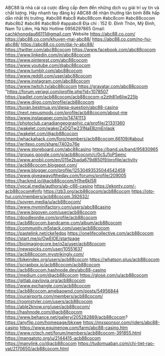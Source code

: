 ABC88 là nhà cái cá cược đẳng cấp đem đến những dịch vụ giải trí uy tín và chất lượng. Hãy nhanh tay đăng ký ABC88 để nhận thưởng tân binh 88k hấp dẫn nhất thị trường.
#abc88 #abc8 #abc88com #abc8com #abc88cocom #abc8b2 #abc86 #abc8b9 #appabc8
Địa chỉ : 152 Đ. Đình Thôn, Mỹ Đình, Nam Từ Liêm, Hà Nội
Hotline 0956297865
Gmail: cachkhongdau66111@gmail.com
Website https://abc88.co.com/ 
https://abc88.co.com/khuyen-mai-abc88/ 
https://abc88.co.com/no-hu-abc88/ 
https://abc88.co.com/dai-ly-abc88/ 
https://twitter.com/abc88cocom
https://www.facebook.com/abc88cocom
https://www.linkedin.com/in/abc88cocom
https://www.pinterest.com/abc88cocom
https://www.youtube.com/@abc88cocom
https://www.tumblr.com/abc88cocom
https://www.reddit.com/user/abc88cocom
https://www.instagram.com/abc88cocom
https://www.twitch.tv/abc88cocom
https://gravatar.com/abc88cocom
"https://forum.veriagi.com/profile.php?id=1078507
https://padlet.com/acb88cocom/acb88cocom-x2zth81x6liw225b
https://www.diigo.com/profile/acb88cocom
https://tuvan.bestmua.vn/dwqa-question/abc88-casino
https://next.nexusmods.com/profile/acb88cocom/about-me
https://www.instapaper.com/p/14741113
https://photoclub.canadiangeographic.ca/profile/21331360
https://wakelet.com/wake/ZxDQTw231NaEBzmEnIaok
https://wakelet.com/@acb88cocom
https://whackahack.com/foro/members/acb88cocom.66109/#about
https://writexo.com/share/7402o76e
https://www.storeboard.com/abc88casino
https://band.us/band/95830965
https://groups.google.com/g/acb88cocom/c/0cSJ1oPSemc
https://www.anobii.com/en/015e2bada679d850f9/profile/activity
https://acb88cocom.blogspot.com/
https://www.blogger.com/profile/12530493535044542459
https://www.giveawayoftheday.com/forums/profile/209005
https://hackmd.io/@acb88cocom/H1he6kI5R
https://vocal.media/authors/ab-c88-casino
https://ekonty.com/-acb88cocom#info
https://zb3.org/acb88cocom/acb88cocom
https://oto-hui.com/members/acb88cocom.392632/
https://sovren.media/u/acb88cocom/
https://www.myminifactory.com/users/abc88casino
https://www.bigoven.com/user/acb88cocom
https://doodleordie.com/profile/acb88cocom
https://acb88cocom.bandcamp.com/album/acb88cocom
https://community.m5stack.com/user/acb88cocom
https://pastelink.net/cke1edps
https://onelifecollective.com/acb88cocom
https://start.me/p/OwElOE/startpage
https://bioimagingcore.be/q2a/user/acb88cocom
https://newspicks.com/user/10551637
https://acb88cocom.mystrikingly.com/
https://bikeindex.org/users/acb88cocom
https://whatson.plus/acb88cocom
https://scrapbox.io/acb88cocom/acb88cocom
https://acb88cocom.hashnode.dev/abc88-casino
https://medium.com/@acb88cocom
https://glose.com/u/acb88cocom
https://gitlab.pavlovia.org/acb88cocom
https://www.exchangle.com/acb88cocom
https://acb88cocom.amebaownd.com/posts/54956844
https://ourairports.com/members/acb88cocom/
https://roomstyler.com/users/acb88cocom
https://able2know.org/user/acb88cocom/
https://hashnode.com/@acb88cocom
https://www.behance.net/gallery/205282889/acb88cocom?
https://anyflip.com/homepage/bkxwe
https://mxsponsor.com/riders/abc88-casino
https://www.equinenow.com/farm/abc88-casino.htm
https://www.rctech.net/forum/members/acb88cocom-391855.html
https://mangatoto.org/u/2144415-acb88cocom
https://manylink.co/@acb88cocom
https://tudomuaban.com/chi-tiet-rao-vat/2170650/acb88cocom.html